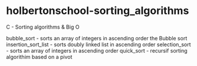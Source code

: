 # holbertonschool-sorting_algorithms
C - Sorting algorithms &amp; Big O

bubble_sort - sorts an array of integers in ascending order the Bubble sort
insertion_sort_list - sorts doubly linked list in ascending order
selection_sort - sorts an array of integers in ascending order
quick_sort - recursif sorting algorithim based on a pivot
